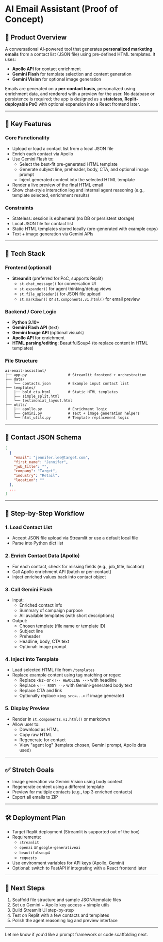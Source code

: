 # AI Email Assistant (Proof of Concept)

## 🧠 Product Overview

A conversational AI-powered tool that generates **personalized marketing emails** from a contact list (JSON file) using pre-defined HTML templates. It uses:

- **Apollo API** for contact enrichment
- **Gemini Flash** for template selection and content generation
- **Gemini Vision** for optional image generation

Emails are generated on a **per-contact basis**, personalized using enrichment data, and rendered with a preview for the user. No database or persistence is required; the app is designed as a **stateless, Replit-deployable PoC** with optional expansion into a React frontend later.

---

## 🎯 Key Features

### Core Functionality

- Upload or load a contact list from a local JSON file
- Enrich each contact via Apollo
- Use Gemini Flash to:
  - Select the best-fit pre-generated HTML template
  - Generate subject line, preheader, body, CTA, and optional image prompt
  - Inject generated content into the selected HTML template
- Render a live preview of the final HTML email
- Show chat-style interaction log and internal agent reasoning (e.g., template selected, enrichment results)

### Constraints

- Stateless: session is ephemeral (no DB or persistent storage)
- Local JSON file for contact list
- Static HTML templates stored locally (pre-generated with example copy)
- Text + image generation via Gemini APIs

---

## 🧰 Tech Stack

### Frontend (optional)

- **Streamlit** (preferred for PoC, supports Replit)
  - `st.chat_message()` for conversation UI
  - `st.expander()` for agent thinking/debug views
  - `st.file_uploader()` for JSON file upload
  - `st.markdown()` or `st.components.v1.html()` for email preview

### Backend / Core Logic

- **Python 3.10+**
- **Gemini Flash API** (text)
- **Gemini Image API** (optional visuals)
- **Apollo API** for enrichment
- **HTML parsing/editing**: BeautifulSoup4 (to replace content in HTML templates)

### File Structure

```
ai-email-assistant/
├── app.py                   # Streamlit frontend + orchestration
├── data/
│   └── contacts.json        # Example input contact list
├── templates/
│   ├── bold_cta.html        # Static HTML templates
│   ├── simple_split.html
│   └── testimonial_layout.html
├── utils/
│   ├── apollo.py            # Enrichment logic
│   ├── gemini.py            # Text + image generation helpers
│   └── html_utils.py        # Template replacement logic
```

---

## 📄 Contact JSON Schema

```json
[
  {
    "email": "jennifer.lee@target.com",
    "first_name": "Jennifer",
    "job_title": "",
    "company": "Target",
    "industry": "Retail",
    "location": ""
  },
  ...
]
```

---

## 🔁 Step-by-Step Workflow

### 1. Load Contact List

- Accept JSON file upload via Streamlit or use a default local file
- Parse into Python dict list

### 2. Enrich Contact Data (Apollo)

- For each contact, check for missing fields (e.g., job_title, location)
- Call Apollo enrichment API (batch or per-contact)
- Inject enriched values back into contact object

### 3. Call Gemini Flash

- Input:
  - Enriched contact info
  - Summary of campaign purpose
  - All available templates (with short descriptions)
- Output:
  - Chosen template (file name or template ID)
  - Subject line
  - Preheader
  - Headline, body, CTA text
  - Optional: image prompt

### 4. Inject into Template

- Load selected HTML file from `/templates`
- Replace example content using tag matching or regex:
  - Replace `<h1>` or `<!-- HEADLINE -->` with headline
  - Replace `<!-- BODY -->` with Gemini-generated body text
  - Replace CTA and link
  - Optionally replace `<img src=...>` if image generated

### 5. Display Preview

- Render in `st.components.v1.html()` or markdown
- Allow user to:
  - Download as HTML
  - Copy raw HTML
  - Regenerate for contact
  - View "agent log" (template chosen, Gemini prompt, Apollo data used)

---

## ✅ Stretch Goals

- Image generation via Gemini Vision using body context
- Regenerate content using a different template
- Preview for multiple contacts (e.g., top 3 enriched contacts)
- Export all emails to ZIP

---

## 🛠️ Deployment Plan

- Target Replit deployment (Streamlit is supported out of the box)
- Requirements:
  - `streamlit`
  - `openai` or `google-generativeai`
  - `beautifulsoup4`
  - `requests`
- Use environment variables for API keys (Apollo, Gemini)
- Optional: switch to FastAPI if integrating with a React frontend later

---

## 🚀 Next Steps

1. Scaffold file structure and sample JSON/template files
2. Set up Gemini + Apollo key access + simple utils
3. Build Streamlit UI step-by-step
4. Test on Replit with a few contacts and templates
5. Polish the agent reasoning log and preview interface

---

Let me know if you'd like a prompt framework or code scaffolding next.
